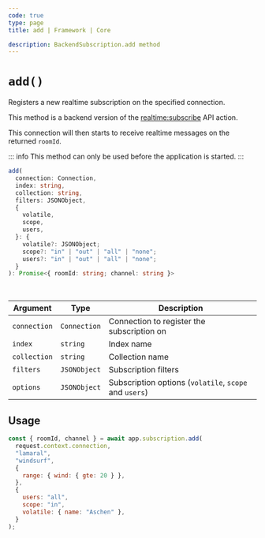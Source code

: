 ```yaml
---
code: true
type: page
title: add | Framework | Core

description: BackendSubscription.add method
---
```


# `add()`

<SinceBadge version="2.22.0" />

Registers a new realtime subscription on the specified connection.

This method is a backend version of the [realtime:subscribe](/core/2/api/controllers/realtime/subscribe) API action.

This connection will then starts to receive realtime messages on the returned `roomId`.

::: info
This method can only be used before the application is started.
:::

```ts
add(
  connection: Connection,
  index: string,
  collection: string,
  filters: JSONObject,
  {
    volatile,
    scope,
    users,
  }: {
    volatile?: JSONObject;
    scope?: "in" | "out" | "all" | "none";
    users?: "in" | "out" | "all" | "none";
  }
): Promise<{ roomId: string; channel: string }>
```

<br/>

| Argument     | Type         | Description                                            |
| ------------ | ------------ | ------------------------------------------------------ |
| `connection` | `Connection` | Connection to register the subscription on             |
| `index`      | `string`     | Index name                                             |
| `collection` | `string`     | Collection name                                        |
| `filters`    | `JSONObject` | Subscription filters                                   |
| `options`    | `JSONObject` | Subscription options (`volatile`, `scope` and `users`) |

## Usage

```js
const { roomId, channel } = await app.subscription.add(
  request.context.connection,
  "lamaral",
  "windsurf",
  {
    range: { wind: { gte: 20 } },
  },
  {
    users: "all",
    scope: "in",
    volatile: { name: "Aschen" },
  }
);
```
